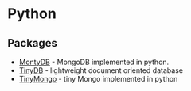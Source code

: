 # Python

## Packages

- [MontyDB](https://github.com/davidlatwe/montydb) - MongoDB implemented in python.
- [TinyDB](https://github.com/msiemens/tinydb) - lightweight document oriented database
- [TinyMongo](https://github.com/schapman1974/tinymongo) - tiny Mongo implemented in python
